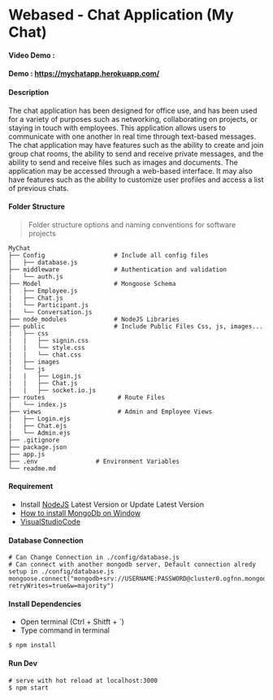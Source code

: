 # Webased - Chat Application (My Chat) 
#### Video Demo :
#### Demo : https://mychatapp.herokuapp.com/
#### Description
The chat application has been designed for office use, and has been used for a variety of purposes such as networking, collaborating on projects, or staying in touch with employees. This application allows users to communicate with one another in real time through text-based messages. The chat application may have features such as the ability to create and join group chat rooms, the ability to send and receive private messages, and the ability to send and receive files such as images and documents. The application may be accessed through a web-based interface. It may also have features such as the ability to customize user profiles and access a list of previous chats.

#### Folder Structure

> Folder structure options and naming conventions for software projects
```
MyChat
├── Config                   # Include all config files  
|   ├── database.js
├── middleware               # Authentication and validation
|   └── auth.js
├── Model                    # Mongoose Schema
|   ├── Employee.js		
|   ├── Chat.js
|   └── Participant.js
|   └── Conversation.js
├── node_modules		     # NodeJS Libraries
├── public                   # Include Public Files Css, js, images...
|   ├── css
|   |   ├── signin.css
|   |   └── style.css
|   |   └── chat.css
|   ├── images
|   └── js 
|   |   ├── Login.js 
|   |   ├── Chat.js 
|   |   ├── socket.io.js
├── routes                    # Route Files
|   └── index.js
├── views                     # Admin and Employee Views
|   ├── Login.ejs
|   ├── Chat.ejs    
|   └── Admin.ejs
├── .gitignore
├── package.json
├── app.js
├── .env				# Environment Variables
└── readme.md
```

#### Requirement
- Install [NodeJS](https://nodejs.org/en/) Latest Version or Update Latest Version
- [How to install MongoDb on Window](https://docs.mongodb.com/manual/tutorial/install-mongodb-on-windows/)
- [VisualStudioCode](https://code.visualstudio.com/) 

#### Database Connection 
```
# Can Change Connection in ./config/database.js
# Can connect with another mongodb server, Default connection alredy setup in ./config/database.js
mongoose.connect("mongodb+srv://USERNAME:PASSWORD@cluster0.ogfnn.mongodb.net/DATABASE_NAME?retryWrites=true&w=majority")
```
#### Install Dependencies

- Open terminal (Ctrl + Shitft + `)
- Type command in terminal
```
$ npm install
```

#### Run Dev
```
# serve with hot reload at localhost:3000
$ npm start
``` 
